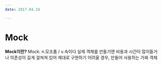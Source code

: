 ```yaml
---
date: 2017.04.18

---
```


# Mock
__Mock이란?__
Mock: n.모조품 / v.속이다
실제 객체를 만들기엔 비용과 시간이 많이들거나 의존성이 길게 걸쳐져 있어 제대로 구현하기 어려울 경우, 만들어 사용하는 가짜 객체

